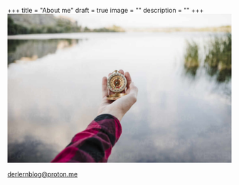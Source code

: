 +++
title = "About me"
draft = true
image = ""
description = ""
+++
![](ebbf04282.jpg)

derlernblog@proton.me